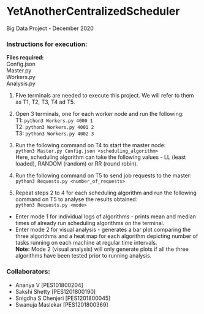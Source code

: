 # YetAnotherCentralizedScheduler
Big Data Project - December 2020

### Instructions for execution:
**Files required:**  
Config.json  
Master.py  
Workers.py  
Analysis.py  

1. Five terminals are needed to execute this project. We will refer to them as T1, T2, T3, T4 ad T5.

2. Open 3 terminals, one for each worker node and run the following:  
T1: `python3 Workers.py 4000 1`  
T2: `python3 Workers.py 4001 2`  
T3: `python3 Workers.py 4002 3`  

3. Run the following command on T4 to start the master node:  
`python3 Master.py Config.json <scheduling_algorithm>`  
Here, scheduling algorithm can take the following values - LL (least loaded), RANDOM (random) or RR (round robin).

4. Run the following command on T5 to send job requests to the master:  
`python3 Requests.py <number_of_requests>`  

5. Repeat steps 2 to 4 for each scheduling algorithm and run the following command on T5 to analyse the results obtained:  
`python3 Requests.py <mode>`  
- Enter mode 1 for individual logs of algorithms - prints mean and median times of already run scheduling algorithms on the terminal.  
- Enter mode 2 for visual analysis - generates a bar plot comparing the three algorithms and a heat map for each algorithm depicting number of tasks running on each machine at regular time intervals.  
**Note:** Mode 2 (visual analysis) will only generate plots if all the three algorithms have been tested prior to running analysis.  
  
  
    
### Collaborators:
- Ananya V [PES101800204]
- Sakshi Shetty [PES1201800190]
- Snigdha S Chenjeri [PES1201800045]
- Swanuja Maslekar [PES1201800369]
